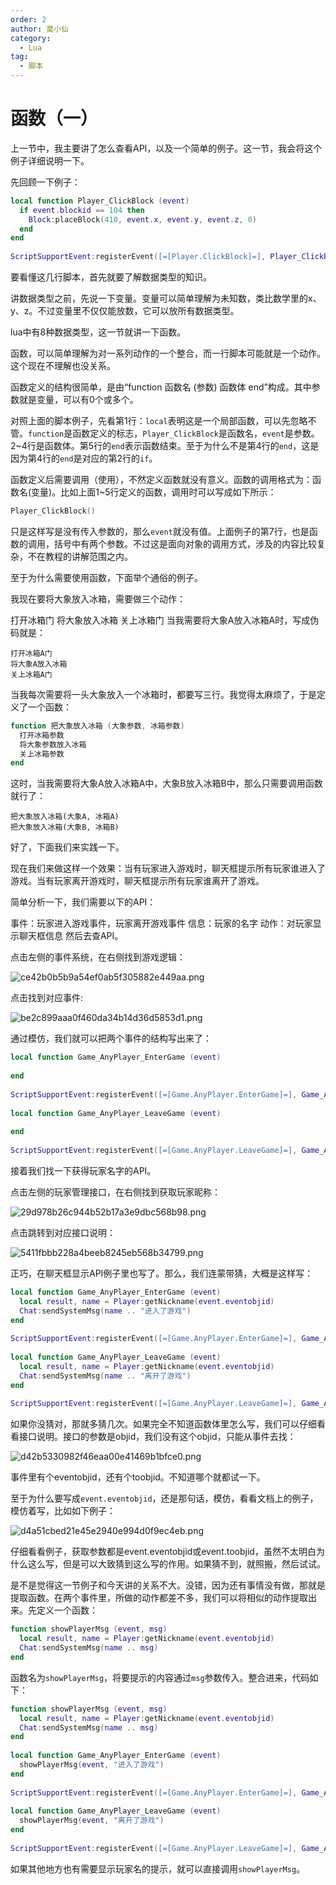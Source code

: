 ```yaml
---
order: 2
author: 莫小仙
category:
  - Lua
tag:
  - 脚本
---
```


# 函数（一）

上一节中，我主要讲了怎么查看API，以及一个简单的例子。这一节，我会将这个例子详细说明一下。

先回顾一下例子：

```lua
local function Player_ClickBlock (event)
  if event.blockid == 104 then
    Block:placeBlock(410, event.x, event.y, event.z, 0)
  end
end
 
ScriptSupportEvent:registerEvent([=[Player.ClickBlock]=], Player_ClickBlock)
```

要看懂这几行脚本，首先就要了解数据类型的知识。

讲数据类型之前，先说一下变量。变量可以简单理解为未知数，类比数学里的x、y、z。不过变量里不仅仅能放数，它可以放所有数据类型。

lua中有8种数据类型，这一节就讲一下函数。

函数，可以简单理解为对一系列动作的一个整合，而一行脚本可能就是一个动作。这个现在不理解也没关系。

函数定义的结构很简单，是由“function 函数名 (参数) 函数体 end”构成。其中参数就是变量，可以有0个或多个。

对照上面的脚本例子，先看第1行：`local`表明这是一个局部函数，可以先忽略不管。`function`是函数定义的标志，`Player_ClickBlock`是函数名，`event`是参数。2~4行是函数体。第5行的`end`表示函数结束。至于为什么不是第4行的`end`，这是因为第4行的`end`是对应的第2行的`if`。

函数定义后需要调用（使用），不然定义函数就没有意义。函数的调用格式为：函数名(变量)。比如上面1~5行定义的函数，调用时可以写成如下所示：

```lua
Player_ClickBlock()
```

只是这样写是没有传入参数的，那么`event`就没有值。上面例子的第7行，也是函数的调用，括号中有两个参数。不过这是面向对象的调用方式，涉及的内容比较复杂，不在教程的讲解范围之内。

至于为什么需要使用函数，下面举个通俗的例子。

我现在要将大象放入冰箱，需要做三个动作：

打开冰箱门
将大象放入冰箱
关上冰箱门
当我需要将大象A放入冰箱A时，写成伪码就是：

```
打开冰箱A门
将大象A放入冰箱
关上冰箱A门
```

当我每次需要将一头大象放入一个冰箱时，都要写三行。我觉得太麻烦了，于是定义了一个函数：

```lua
function 把大象放入冰箱 (大象参数, 冰箱参数)
  打开冰箱参数
  将大象参数放入冰箱
  关上冰箱参数
end
```

这时，当我需要将大象A放入冰箱A中，大象B放入冰箱B中，那么只需要调用函数就行了：

```
把大象放入冰箱(大象A, 冰箱A)
把大象放入冰箱(大象B, 冰箱B)
```

好了，下面我们来实践一下。

现在我们来做这样一个效果：当有玩家进入游戏时，聊天框提示所有玩家谁进入了游戏。当有玩家离开游戏时，聊天框提示所有玩家谁离开了游戏。

简单分析一下，我们需要以下的API：

事件：玩家进入游戏事件，玩家离开游戏事件
信息：玩家的名字
动作：对玩家显示聊天框信息
然后去查API。

点击左侧的事件系统，在右侧找到游戏逻辑：

![ce42b0b5b9a54ef0ab5f305882e449aa.png](https://s2.loli.net/2023/02/26/2rJxNDGwRWutqvK.png)

点击找到对应事件:

![be2c899aaa0f460da34b14d36d5853d1.png](https://s2.loli.net/2023/02/26/blU3hJeLOZP7iCN.png)

通过模仿，我们就可以把两个事件的结构写出来了：

```lua
local function Game_AnyPlayer_EnterGame (event)
  
end
 
ScriptSupportEvent:registerEvent([=[Game.AnyPlayer.EnterGame]=], Game_AnyPlayer_EnterGame)
 
local function Game_AnyPlayer_LeaveGame (event)
  
end
 
ScriptSupportEvent:registerEvent([=[Game.AnyPlayer.LeaveGame]=], Game_AnyPlayer_LeaveGame)
```

接着我们找一下获得玩家名字的API。

点击左侧的玩家管理接口，在右侧找到获取玩家昵称：

![29d978b26c944b52b17a3e9dbc568b98.png](https://s2.loli.net/2023/02/26/yqJGu3Cv8mR5LgE.png)

点击跳转到对应接口说明：

![5411fbbb228a4beeb8245eb568b34799.png](https://s2.loli.net/2023/02/26/nk3B5hdwIx1pYFO.png)

正巧，在聊天框显示API例子里也写了。那么，我们连蒙带猜，大概是这样写：

```lua
local function Game_AnyPlayer_EnterGame (event)
  local result, name = Player:getNickname(event.eventobjid)
  Chat:sendSystemMsg(name .. "进入了游戏")
end
 
ScriptSupportEvent:registerEvent([=[Game.AnyPlayer.EnterGame]=], Game_AnyPlayer_EnterGame)
 
local function Game_AnyPlayer_LeaveGame (event)
  local result, name = Player:getNickname(event.eventobjid)
  Chat:sendSystemMsg(name .. "离开了游戏")
end
 
ScriptSupportEvent:registerEvent([=[Game.AnyPlayer.LeaveGame]=], Game_AnyPlayer_LeaveGame)
```

如果你没猜对，那就多猜几次。如果完全不知道函数体里怎么写，我们可以仔细看看接口说明。接口的参数是objid，我们没有这个objid，只能从事件去找：

![d42b5330982f46eaa00e41469b1bfce0.png](https://s2.loli.net/2023/02/26/GH7O3V1SUKXAEeN.png)

事件里有个eventobjid，还有个toobjid。不知道哪个就都试一下。

至于为什么要写成`event.eventobjid`，还是那句话，模仿，看看文档上的例子，模仿着写，比如如下例子：

![d4a51cbed21e45e2940e994d0f9ec4eb.png](https://s2.loli.net/2023/02/26/HWc6RxoJ8XU1vyK.png)

仔细看看例子，获取参数都是event.eventobjid或event.toobjid，虽然不太明白为什么这么写，但是可以大致猜到这么写的作用。如果猜不到，就照搬，然后试试。

是不是觉得这一节例子和今天讲的关系不大。没错，因为还有事情没有做，那就是提取函数。在两个事件里，所做的动作都差不多，我们可以将相似的动作提取出来。先定义一个函数：

```lua
function showPlayerMsg (event, msg)
  local result, name = Player:getNickname(event.eventobjid)
  Chat:sendSystemMsg(name .. msg)
end
```

函数名为`showPlayerMsg`，将要提示的内容通过`msg`参数传入。整合进来，代码如下：

```lua
function showPlayerMsg (event, msg)
  local result, name = Player:getNickname(event.eventobjid)
  Chat:sendSystemMsg(name .. msg)
end
 
local function Game_AnyPlayer_EnterGame (event)
  showPlayerMsg(event, "进入了游戏")
end
 
ScriptSupportEvent:registerEvent([=[Game.AnyPlayer.EnterGame]=], Game_AnyPlayer_EnterGame)
 
local function Game_AnyPlayer_LeaveGame (event)
  showPlayerMsg(event, "离开了游戏")
end
 
ScriptSupportEvent:registerEvent([=[Game.AnyPlayer.LeaveGame]=], Game_AnyPlayer_LeaveGame)
```

如果其他地方也有需要显示玩家名的提示，就可以直接调用`showPlayerMsg`。